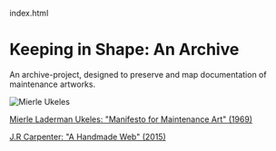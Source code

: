 index.html

<!DOCTYPE html>
<html>
<body>

<h1>Keeping in Shape: An Archive</h1>

<p>An archive-project, designed to preserve and map documentation of maintenance artworks.</p>

<img src="https://projects.mcah.columbia.edu/courses/fa/images/medium/kc_femart_ukeles_81.jpg" alt="Mierle Ukeles">

<p> <a target="_blank" href="https://queensmuseum.org/wp-content/uploads/2016/04/Ukeles-Manifesto-for-Maintenance-Art-1969.pdf">Mierle Laderman Ukeles: "Manifesto for Maintenance Art" (1969)</a></p>

<p> <a target="_blank" href="https://luckysoap.com/statements/handmadeweb.html">J.R Carpenter: "A Handmade Web" (2015)</a></p>

</body>
</html>
